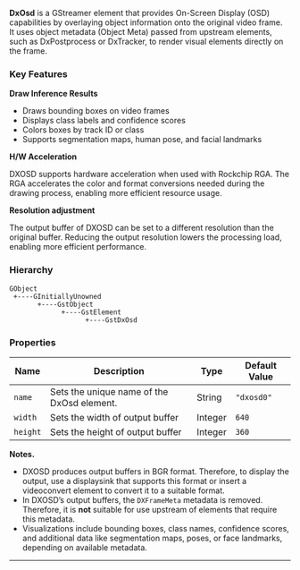 **DxOsd** is a GStreamer element that provides On-Screen Display (OSD) capabilities by overlaying object information onto the original video frame.  
It uses object metadata (Object Meta) passed from upstream elements, such as DxPostprocess or DxTracker, to render visual elements directly on the frame.  

### **Key Features**  

**Draw Inference Results**  

- Draws bounding boxes on video frames  
- Displays class labels and confidence scores  
- Colors boxes by track ID or class  
- Supports segmentation maps, human pose, and facial landmarks  

**H/W Acceleration**  

DXOSD supports hardware acceleration when used with Rockchip RGA. The RGA accelerates the color and format conversions needed during the drawing process, enabling more efficient resource usage.

**Resolution adjustment**

The output buffer of DXOSD can be set to a different resolution than the original buffer. Reducing the output resolution lowers the processing load, enabling more efficient performance.

### **Hierarchy**

```
GObject
 +----GInitiallyUnowned
       +----GstObject
             +----GstElement
                   +----GstDxOsd
```

### **Properties**  

| **Name**  | **Description**                              | **Type**  | **Default Value** |
|-----------|----------------------------------------------|-----------|-------------------|
| `name`    | Sets the unique name of the DxOsd element.   | String    | ` "dxosd0" `      |
| `width`    | Sets the width of output buffer             | Integer   | `640`         |
| `height`    | Sets the height of output buffer           | Integer   | `360`         |


**Notes.**  

- DXOSD produces output buffers in BGR format. Therefore, to display the output, use a displaysink that supports this format or insert a videoconvert element to convert it to a suitable format.
- In DXOSD’s output buffers, the `DXFrameMeta` metadata is removed. Therefore, it is **not** suitable for use upstream of elements that require this metadata.
- Visualizations include bounding boxes, class names, confidence scores, and additional data like segmentation maps, poses, or face landmarks, depending on available metadata.  

---
